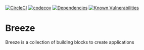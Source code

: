 [![CircleCI](https://circleci.com/gh/breezejs/breezejs.svg?style=svg)](https://circleci.com/gh/breezejs/breezejs)
[![codecov](https://codecov.io/gh/breezejs/breezejs/branch/develop/graph/badge.svg)](https://codecov.io/gh/breezejs/breezejs)
[![Dependencies](https://david-dm.org/breezejs/breezejs.svg)](https://david-dm.org/breezejs/breezejs)
[![Known Vulnerabilities](https://snyk.io/test/github/breezejs/breezejs/badge.svg)](https://snyk.io/test/github/breezejs/breezejs)

# Breeze

Breeze is a collection of building blocks to create applications
